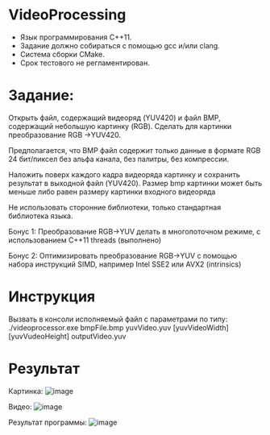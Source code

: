 # VideoProcessing

- Язык программирования C++11.
- Задание должно собираться с помощью gcc и/или clang.
- Система сборки CMake.
- Срок тестового не регламентирован.
# Задание:
Открыть файл, содержащий видеоряд (YUV420) и файл BMP, содержащий небольшую картинку
(RGB). Сделать для картинки преобразование RGB ->YUV420.

Предполагается, что BMP файл содержит только данные в формате RGB 24 бит/пиксел без
альфа канала, без палитры, без компрессии.

Наложить поверх каждого кадра видеоряда картинку и сохранить результат в выходной файл
(YUV420). Размер bmp картинки может быть меньше либо равен размеру картинки входного
видеоряда

Не использовать сторонние библиотеки, только стандартная библиотека языка.

Бонус 1:
Преобразование RGB->YUV делать в многопоточном режиме, с использованием C++11 threads (выполнено)

Бонус 2:
Оптимизировать преобразование RGB->YUV с помощью набора инструкций SIMD,
например Intel SSE2 или AVX2 (intrinsics) 

# Инструкция
Вызвать в консоли исполняемый файл с параметрами по типу: ./videoprocessor.exe bmpFile.bmp yuvVideo.yuv [yuvVideoWidth] [yuvVudeoHeight] outputVideo.yuv

# Результат
Картинка:
![image](https://github.com/user-attachments/assets/253c3a5f-c693-4e7b-9b14-cfa20a47a514)

Видео:
![image](https://github.com/user-attachments/assets/a44f20e4-a6e2-4af7-bc2f-b71077ecc95c)

Результат программы:
![image](https://github.com/user-attachments/assets/b5b9c537-125a-460f-8bce-5bf60afb3b43)


